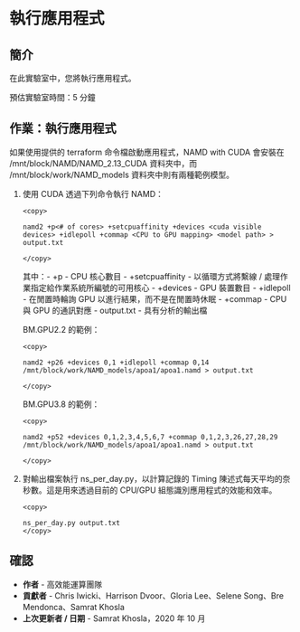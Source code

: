 # 執行應用程式

## 簡介

在此實驗室中，您將執行應用程式。

預估實驗室時間：5 分鐘

## 作業：執行應用程式

如果使用提供的 terraform 命令檔啟動應用程式，NAMD with CUDA 會安裝在 /mnt/block/NAMD/NAMD\_2.13\_CUDA 資料夾中，而 /mnt/block/work/NAMD\_models 資料夾中則有兩種範例模型。

1.  使用 CUDA 透過下列命令執行 NAMD：
    
        <copy>
        
        namd2 +p<# of cores> +setcpuaffinity +devices <cuda visible devices> +idlepoll +commap <CPU to GPU mapping> <model path> > output.txt
        
        </copy>
        
        
    
    其中：- +p - CPU 核心數目 - +setcpuaffinity - 以循環方式將繫線 / 處理作業指定給作業系統所編號的可用核心 - +devices - GPU 裝置數目 - +idlepoll - 在閒置時輪詢 GPU 以進行結果，而不是在閒置時休眠 - +commap - CPU 與 GPU 的通訊對應 - output.txt - 具有分析的輸出檔
    
    BM.GPU2.2 的範例：
    
        <copy>
        
        namd2 +p26 +devices 0,1 +idlepoll +commap 0,14 /mnt/block/work/NAMD_models/apoa1/apoa1.namd > output.txt
        
        </copy>
        
    
    BM.GPU3.8 的範例：
    
        <copy>
        
        namd2 +p52 +devices 0,1,2,3,4,5,6,7 +commap 0,1,2,3,26,27,28,29 /mnt/block/work/NAMD_models/apoa1/apoa1.namd > output.txt
        
        </copy>
        
2.  對輸出檔案執行 ns\_per\_day.py，以計算記錄的 Timing 陳述式每天平均的奈秒數。這是用來透過目前的 CPU/GPU 組態識別應用程式的效能和效率。
    
        <copy>
        
        ns_per_day.py output.txt
        </copy>
        

## 確認

*   **作者** - 高效能運算團隊
*   **貢獻者** - Chris Iwicki、Harrison Dvoor、Gloria Lee、Selene Song、Bre Mendonca、Samrat Khosla
*   **上次更新者 / 日期** - Samrat Khosla，2020 年 10 月